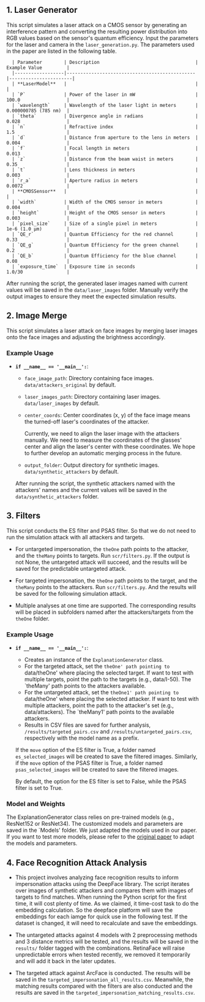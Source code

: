 ## 1. Laser Generator

This script simulates a laser attack on a CMOS sensor by generating an interference pattern and converting the resulting power distribution into RGB values based on the sensor's quantum efficiency.
Input the parameters for the laser and camera in the `laser_generation.py`. The parameters used in the paper are listed in the following table.
   
      | Parameter        | Description                                   | Example Value         |
      |------------------|-----------------------------------------------|-----------------------|
      | **LaserModel**   |                                               |                       |
      | `P`              | Power of the laser in mW                      | 100.0                 |
      | `wavelength`     | Wavelength of the laser light in meters       | 0.000000785 (785 nm)  |
      | `theta`          | Divergence angle in radians                   | 0.028                 |
      | `n`              | Refractive index                              | 1.5                   |
      | `d`              | Distance from aperture to the lens in meters  | 0.004                 |
      | `f`              | Focal length in meters                        | 0.013                 |
      | `z`              | Distance from the beam waist in meters        | 0.35                  |
      | `t`              | Lens thickness in meters                      | 0.003                 |
      | `r_a`            | Aperture radius in meters                     | 0.0072                |
      | **CMOSSensor**   |                                               |                       |
      | `width`          | Width of the CMOS sensor in meters            | 0.004                 |
      | `height`         | Height of the CMOS sensor in meters           | 0.003                 |
      | `pixel_size`     | Size of a single pixel in meters              | 1e-6 (1.0 µm)         |
      | `QE_r`           | Quantum Efficiency for the red channel        | 0.33                  |
      | `QE_g`           | Quantum Efficiency for the green channel      | 0.2                   |
      | `QE_b`           | Quantum Efficiency for the blue channel       | 0.08                  |
      | `exposure_time`  | Exposure time in seconds                      | 1.0/30                |

After running the script, the generated laser images named with current values will be saved in the `data/laser_images` folder. Manually verify the output images to ensure they meet the expected simulation results.

## 2. Image Merge

This script simulates a laser attack on face images by merging laser images onto the face images and adjusting the brightness accordingly.

### Example Usage

- **`if __name__ == '__main__':`**:
  - `face_image_path`: Directory containing face images. `data/attackers_original` by default.
  - `laser_images_path`: Directory containing laser images. `data/laser_images` by default.
  - `center_coords`: Center coordinates (x, y) of the face image means the turned-off laser's coordinates of the attacker.
    
     Currently, we need to align the laser image with the attackers manually.
     We need to measure the coordinates of the glasses' center and align the laser's center with these coordinates.
     We hope to further develop an automatic merging process in the future.
  - `output_folder`: Output directory for synthetic images. `data/synthetic_attackers` by default.
  
  After running the script, the synthetic attackers named with the attackers' names and the current values will be saved in the `data/synthetic_attackers` folder.

## 3. Filters

This script conducts the ES filter and PSAS filter. So that we do not need to run the simulation attack with all attackers and targets.

   - For untargeted impersonation, the `theOne` path points to the attacker, and the `theMany` points to targets. Run `scr/filters.py`. If the output is not None, the untargeted attack will succeed, and the results will be saved for the predictable untargeted attack.
   
   - For targeted impersonation, the `theOne` path points to the target, and the `theMany` points to the attackers. Run `scr/filters.py`. And the results will be saved for the following simulation attack.
   
   - Multiple analyses at one time are supported. The corresponding results will be placed in subfolders named after the attackers/targets from the `theOne` folder.

### Example Usage

- **`if __name__ == '__main__':`**:
  - Creates an instance of the `ExplanationGenerator` class.
  - For the targeted attack, set the `theOne' path pointing to `data/theOne' where placing the selected target. If want to test with multiple targets, point the path to the targets (e.g., data/I-50). The `theMany' path points to the attackers available.
  - For the untargeted attack, set the `theOne1' path pointing to `data/theOne' where placing the selected attacker. If want to test with multiple attackers, point the path to the attacker's set (e.g., data/attackers). The `theMany1' path points to the available attackers.
  - Results in CSV files are saved for further analysis, `/results/targeted_pairs.csv` and `/results/untargeted_pairs.csv`, respectively with the model name as a prefix.

   If the `move` option of the ES filter is True, a folder named `es_selected_images` will be created to save the filtered images. 
   Similarly, if the `move` option of the PSAS filter is True, a folder named `psas_selected_images` will be created to save the filtered images. 

   By default, the option for the ES filter is set to False, while the PSAS filter is set to True. 

### Model and Weights

The ExplanationGenerator class relies on pre-trained models (e.g., ResNet152 or ResNet34). The customized models and parameters are saved in the `Models' folder. We just adapted the models used in our paper. If you want to test more models, please refer to the [original paper](https://arxiv.org/pdf/1909.12977) to adapt the models and parameters.

## 4. Face Recognition Attack Analysis

- This project involves analyzing face recognition results to inform impersonation attacks using the DeepFace library. The script iterates over images of synthetic attackers and compares them with images of targets to find matches.
When running the Python script for the first time, it will cost plenty of time. As we claimed, it time-cost task to do the embedding calculation. So the deepface platform will save the embeddings for each iamge for quick use in the following test. If the dataset is changed, it will need to recalculate and save the embeddings.

- The untargeted attacks against 4 models with 2 preprocessing methods and 3 distance metrics will be tested, and the results will be saved in the `results/` folder tagged with the combinations. RetinaFace will raise unpredictable errors when tested recently, we removed it temporarily and will add it back in the later updates.

- The targeted attack against ArcFace is conducted. The results will be saved in the `targeted_impersonation_all_results.csv`. Meanwhile, the matching results compared with the filters are also conducted and the results are saved in the `targeted_impersonation_matching_results.csv`. 




